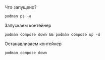 Что запущено?
```shell
podman ps -a
```

Запускаем контейнер
```shell
podman compose down && podman compose up -d
```

Останавливаем контейнер
```shell
podman compose down
```